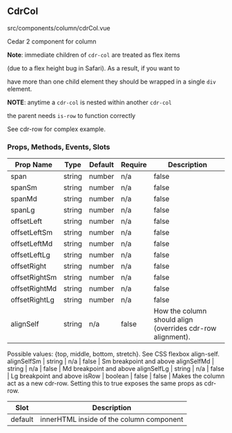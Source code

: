 ## CdrCol


src/components/column/cdrCol.vue


Cedar 2 component for column



**Note**: immediate children of `cdr-col` are treated as flex items

(due to a flex height bug in Safari). As a result, if you want to

have more than one child element they should be wrapped in a single `div` element.



**NOTE**: anytime a `cdr-col` is nested within another `cdr-col`

the parent needs `is-row` to function correctly



See cdr-row for complex example.

### Props, Methods, Events, Slots

Prop Name | Type | Default | Require | Description
--- | --- | --- | --- | ---
span | string|number | n/a | false | Number of columns (1-12) the column should span.
spanSm | string|number | n/a | false | Sm breakpoint and above
spanMd | string|number | n/a | false | Md breakpoint and above
spanLg | string|number | n/a | false | Lg breakpoint and above
offsetLeft | string|number | n/a | false | Number of columns (1-12) of empty space to add left of this column.
offsetLeftSm | string|number | n/a | false | Sm breakpoint and above
offsetLeftMd | string|number | n/a | false | Md breakpoint and above
offsetLeftLg | string|number | n/a | false | Lg breakpoint and above
offsetRight | string|number | n/a | false | Number of columns (1-12) of empty space to add right of this column.
offsetRightSm | string|number | n/a | false | Sm breakpoint and above
offsetRightMd | string|number | n/a | false | Md breakpoint and above
offsetRightLg | string|number | n/a | false | Lg breakpoint and above
alignSelf | string | n/a | false | How the column should align (overrides cdr-row alignment).
Possible values: {top, middle, bottom, stretch}.
See CSS flexbox align-self.
alignSelfSm | string | n/a | false | Sm breakpoint and above
alignSelfMd | string | n/a | false | Md breakpoint and above
alignSelfLg | string | n/a | false | Lg breakpoint and above
isRow | boolean | false | false | Makes the column act as a new cdr-row.
Setting this to true exposes the same props as cdr-row.

Slot | Description
--- | ---
default | innerHTML inside of the column component
